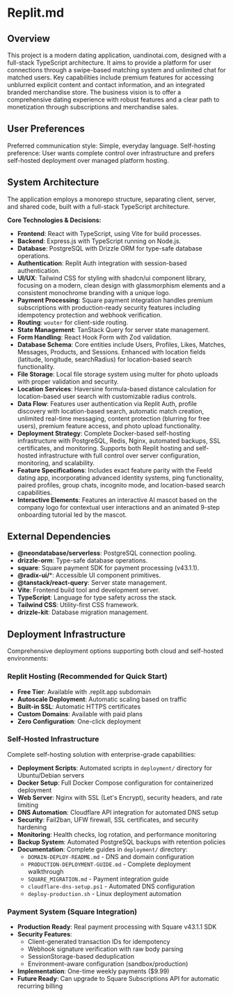 # Replit.md

## Overview

This project is a modern dating application, uandinotai.com, designed with a full-stack TypeScript architecture. It aims to provide a platform for user connections through a swipe-based matching system and unlimited chat for matched users. Key capabilities include premium features for accessing unblurred explicit content and contact information, and an integrated branded merchandise store. The business vision is to offer a comprehensive dating experience with robust features and a clear path to monetization through subscriptions and merchandise sales.

## User Preferences

Preferred communication style: Simple, everyday language.
Self-hosting preference: User wants complete control over infrastructure and prefers self-hosted deployment over managed platform hosting.

## System Architecture

The application employs a monorepo structure, separating client, server, and shared code, built with a full-stack TypeScript architecture.

**Core Technologies & Decisions:**
- **Frontend**: React with TypeScript, using Vite for build processes.
- **Backend**: Express.js with TypeScript running on Node.js.
- **Database**: PostgreSQL with Drizzle ORM for type-safe database operations.
- **Authentication**: Replit Auth integration with session-based authentication.
- **UI/UX**: Tailwind CSS for styling with shadcn/ui component library, focusing on a modern, clean design with glassmorphism elements and a consistent monochrome branding with a unique logo.
- **Payment Processing**: Square payment integration handles premium subscriptions with production-ready security features including idempotency protection and webhook verification.
- **Routing**: `wouter` for client-side routing.
- **State Management**: TanStack Query for server state management.
- **Form Handling**: React Hook Form with Zod validation.
- **Database Schema**: Core entities include Users, Profiles, Likes, Matches, Messages, Products, and Sessions. Enhanced with location fields (latitude, longitude, searchRadius) for location-based search functionality.
- **File Storage**: Local file storage system using multer for photo uploads with proper validation and security.
- **Location Services**: Haversine formula-based distance calculation for location-based user search with customizable radius controls.
- **Data Flow**: Features user authentication via Replit Auth, profile discovery with location-based search, automatic match creation, unlimited real-time messaging, content protection (blurring for free users), premium feature access, and photo upload functionality.
- **Deployment Strategy**: Complete Docker-based self-hosting infrastructure with PostgreSQL, Redis, Nginx, automated backups, SSL certificates, and monitoring. Supports both Replit hosting and self-hosted infrastructure with full control over server configuration, monitoring, and scalability.
- **Feature Specifications**: Includes exact feature parity with the Feeld dating app, incorporating advanced identity systems, ping functionality, paired profiles, group chats, incognito mode, and location-based search capabilities.
- **Interactive Elements**: Features an interactive AI mascot based on the company logo for contextual user interactions and an animated 9-step onboarding tutorial led by the mascot.

## External Dependencies

- **@neondatabase/serverless**: PostgreSQL connection pooling.
- **drizzle-orm**: Type-safe database operations.
- **square**: Square payment SDK for payment processing (v43.1.1).
- **@radix-ui/**\*: Accessible UI component primitives.
- **@tanstack/react-query**: Server state management.
- **Vite**: Frontend build tool and development server.
- **TypeScript**: Language for type safety across the stack.
- **Tailwind CSS**: Utility-first CSS framework.
- **drizzle-kit**: Database migration management.

## Deployment Infrastructure

Comprehensive deployment options supporting both cloud and self-hosted environments:

### Replit Hosting (Recommended for Quick Start)
- **Free Tier**: Available with .replit.app subdomain
- **Autoscale Deployment**: Automatic scaling based on traffic
- **Built-in SSL**: Automatic HTTPS certificates
- **Custom Domains**: Available with paid plans
- **Zero Configuration**: One-click deployment

### Self-Hosted Infrastructure
Complete self-hosting solution with enterprise-grade capabilities:
- **Deployment Scripts**: Automated scripts in `deployment/` directory for Ubuntu/Debian servers
- **Docker Setup**: Full Docker Compose configuration for containerized deployment
- **Web Server**: Nginx with SSL (Let's Encrypt), security headers, and rate limiting
- **DNS Automation**: Cloudflare API integration for automated DNS setup
- **Security**: Fail2ban, UFW firewall, SSL certificates, and security hardening
- **Monitoring**: Health checks, log rotation, and performance monitoring
- **Backup System**: Automated PostgreSQL backups with retention policies
- **Documentation**: Complete guides in `deployment/` directory:
  - `DOMAIN-DEPLOY-README.md` - DNS and domain configuration
  - `PRODUCTION-DEPLOYMENT-GUIDE.md` - Complete deployment walkthrough
  - `SQUARE_MIGRATION.md` - Payment integration guide
  - `cloudflare-dns-setup.ps1` - Automated DNS configuration
  - `deploy-production.sh` - Linux deployment automation

### Payment System (Square Integration)
- **Production Ready**: Real payment processing with Square v43.1.1 SDK
- **Security Features**:
  - Client-generated transaction IDs for idempotency
  - Webhook signature verification with raw body parsing
  - SessionStorage-based deduplication
  - Environment-aware configuration (sandbox/production)
- **Implementation**: One-time weekly payments ($9.99)
- **Future Ready**: Can upgrade to Square Subscriptions API for automatic recurring billing